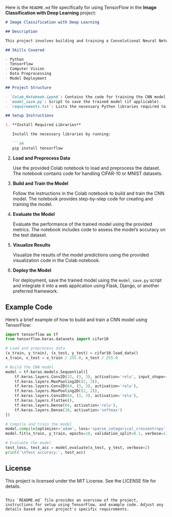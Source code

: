 Here is the `README.md` file specifically for using TensorFlow in the **Image Classification with Deep Learning** project:

```markdown
# Image Classification with Deep Learning

## Description

This project involves building and training a Convolutional Neural Network (CNN) for image classification using TensorFlow. The goal is to classify images into different categories using a dataset like CIFAR-10 or MNIST. The trained model is then deployed on a web application to demonstrate its performance.

## Skills Covered

- Python
- TensorFlow
- Computer Vision
- Data Preprocessing
- Model Deployment

## Project Structure

- `Colab_Notebook.ipynb`: Contains the code for training the CNN model, evaluating its performance, and visualizing results.
- `model_save.py`: Script to save the trained model (if applicable).
- `requirements.txt`: Lists the necessary Python libraries required to run the project.

## Setup Instructions

1. **Install Required Libraries**

   Install the necessary libraries by running:

   ```sh
   pip install tensorflow
   ```

2. **Load and Preprocess Data**

   Use the provided Colab notebook to load and preprocess the dataset. The notebook contains code for handling CIFAR-10 or MNIST datasets.

3. **Build and Train the Model**

   Follow the instructions in the Colab notebook to build and train the CNN model. The notebook provides step-by-step code for creating and training the model.

4. **Evaluate the Model**

   Evaluate the performance of the trained model using the provided metrics. The notebook includes code to assess the model’s accuracy on the test dataset.

5. **Visualize Results**

   Visualize the results of the model predictions using the provided visualization code in the Colab notebook.

6. **Deploy the Model**

   For deployment, save the trained model using the `model_save.py` script and integrate it into a web application using Flask, Django, or another preferred framework.

## Example Code

Here’s a brief example of how to build and train a CNN model using TensorFlow:

```python
import tensorflow as tf
from tensorflow.keras.datasets import cifar10

# Load and preprocess data
(x_train, y_train), (x_test, y_test) = cifar10.load_data()
x_train, x_test = x_train / 255.0, x_test / 255.0

# Build the CNN model
model = tf.keras.models.Sequential([
    tf.keras.layers.Conv2D(32, (3, 3), activation='relu', input_shape=(32, 32, 3)),
    tf.keras.layers.MaxPooling2D((2, 2)),
    tf.keras.layers.Conv2D(64, (3, 3), activation='relu'),
    tf.keras.layers.MaxPooling2D((2, 2)),
    tf.keras.layers.Conv2D(64, (3, 3), activation='relu'),
    tf.keras.layers.Flatten(),
    tf.keras.layers.Dense(64, activation='relu'),
    tf.keras.layers.Dense(10, activation='softmax')
])

# Compile and train the model
model.compile(optimizer='adam', loss='sparse_categorical_crossentropy', metrics=['accuracy'])
model.fit(x_train, y_train, epochs=10, validation_split=0.1, verbose=1)

# Evaluate the model
test_loss, test_acc = model.evaluate(x_test, y_test, verbose=2)
print('\nTest accuracy:', test_acc)
```

## License

This project is licensed under the MIT License. See the LICENSE file for details.
```

This `README.md` file provides an overview of the project, instructions for setup using TensorFlow, and example code. Adjust any details based on your project's specific requirements.
